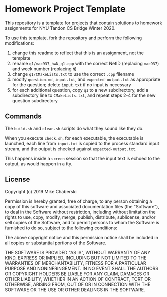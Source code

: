 # Homework Project Template

This repository is a template for projects that contain solutions to homework 
assignments for NYU Tandon CS Bridge Winter 2020.

To use this template, fork the repository and perform the following 
modifications:

1. change this readme to reflect that this is an assignment, not the template
2. rename `q1/mac937_hwN_q1.cpp` with the correct NetID (replacing `mac937`) 
   and week number (replacing `N`)
3. change `q1/CMakeLists.txt` to use the correct `.cpp` filename
4. modify `question.md`, `input.txt`, and `expected-output.txt` as appropriate 
   for the question; delete `input.txt` if no input is necessary
5. for each additional question, copy `q1` to a new subdirectory, add a 
   subdirectory line to `CMakeLists.txt`, and repeat steps 2-4 for the 
   new question subdirectory 

## Commands

The `build.sh` and `clean.sh` scripts do what they sound like they do.

When you execute `check.sh`, for each executable, the executable is launched,
each line from `input.txt` is copied to the process standard input 
stream, and the output is checked against `expected-output.txt`.

This happens inside a `screen` session so that the input text is echoed to
the output, as would happen in a tty.

## License

Copyright (c) 2019 Mike Chaberski

Permission is hereby granted, free of charge, to any person obtaining a copy
of this software and associated documentation files (the "Software"), to deal
in the Software without restriction, including without limitation the rights
to use, copy, modify, merge, publish, distribute, sublicense, and/or sell
copies of the Software, and to permit persons to whom the Software is
furnished to do so, subject to the following conditions:

The above copyright notice and this permission notice shall be included in all
copies or substantial portions of the Software.

THE SOFTWARE IS PROVIDED "AS IS", WITHOUT WARRANTY OF ANY KIND,
EXPRESS OR IMPLIED, INCLUDING BUT NOT LIMITED TO THE WARRANTIES OF
MERCHANTABILITY, FITNESS FOR A PARTICULAR PURPOSE AND NONINFRINGEMENT.
IN NO EVENT SHALL THE AUTHORS OR COPYRIGHT HOLDERS BE LIABLE FOR ANY CLAIM,
DAMAGES OR OTHER LIABILITY, WHETHER IN AN ACTION OF CONTRACT, TORT OR
OTHERWISE, ARISING FROM, OUT OF OR IN CONNECTION WITH THE SOFTWARE OR THE USE
OR OTHER DEALINGS IN THE SOFTWARE.